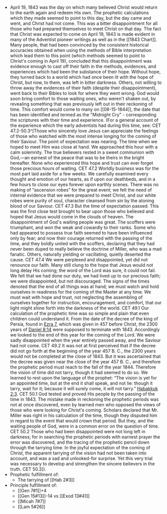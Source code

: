 - April 19, 1843 was the day on which many believed Christ would return to the earth again and redeem His own. The prophetic calculations which they made seemed to point to this day, but the day came and went, and Christ had not come. This was a bitter disappointment for all those who had prepared themselves to meet Christ on that day. The fact that Christ was expected to come on April 19, 1843 is made evident in many of the Adventist pioneer writings as well as in the [[1843 Chart]]. Many people, that had been convinced by the consistent historical accuracies obtained when using the methods of Bible interpretation which lead them to this point (which methods seemed to point to Christ's coming in April 19), concluded that this disappointment was evidence enough to cast off their faith in the methods, evidences, and experiences which had been the substance of their hope.  Without hope, they turned back to a world which had once been lit with the hope of Christ, but now, to them, was left in bitter darkness. Others, not willing to throw away the evidences of their faith (despite their disappointment), went back to their Bibles to look for where they went wrong. God would soon bring comfort to those waiting ones, who weren't shaken out, by revealing something that was previously left out in their reckoning of time. This comfort would come to many on [[08-15-1844]], the date that has been identified and termed as the "Midnight Cry" - corresponding the scriptures with their time and experience. (For a general account of the experience which the early adventists had during this time, see: CET 47.2-50.3^[Those who sincerely love Jesus can appreciate the feelings of those who watched with the most intense longing for the coming of their Saviour. The point of expectation was nearing. The time when we hoped to meet Him was close at hand. We approached this hour with a calm solemnity. The true believers rested in a sweet communion with God,—an earnest of the peace that was to be theirs in the bright hereafter. None who experienced this hope and trust can ever forget those precious hours of waiting. CET 47.2
Worldly business was for the most part laid aside for a few weeks. We carefully examined every thought and emotion of our hearts, as if upon our deathbeds, and in a few hours to close our eyes forever upon earthly scenes. There was no making of “ascension robes” for the great event; we felt the need of internal evidence that we were prepared to meet Christ, and our white robes were purity of soul, character cleansed from sin by the atoning blood of our Saviour. CET 47.3
But the time of expectation passed. This was the first close test brought to bear upon those who believed and hoped that Jesus would come in the clouds of heaven. The disappointment of God's waiting people was great. The scoffers were triumphant, and won the weak and cowardly to their ranks. Some who had appeared to possess true faith seemed to have been influenced only by fear; and now their courage returned with the passing of the time, and they boldly united with the scoffers, declaring that they had never been duped to really believe the doctrine of Miller, who was a mad fanatic. Others, naturally yielding or vacillating, quietly deserted the cause. CET 47.4
We were perplexed and disappointed, yet did not renounce our faith. Many still clung to the hope that Jesus would not long delay His coming; the word of the Lord was sure, it could not fail. We felt that we had done our duty, we had lived up to our precious faith; we were disappointed, but not discouraged. The signs of the times denoted that the end of all things was at hand; we must watch and hold ourselves in readiness for the coming of the Master at any time. We must wait with hope and trust, not neglecting the assembling of ourselves together for instruction, encouragement, and comfort, that our light might shine forth into the darkness of the world. CET 49.1
Our calculation of the prophetic time was so simple and plain that even children could understand it. From the date of the decree of the king of Persia, found in [Ezra 7](1965.24776), which was given in 457 before Christ, the 2300 years of [Daniel 8:14](1965.44838) were supposed to terminate with 1843. Accordingly we looked to the end of this year for the coming of the Lord. We were sadly disappointed when the year entirely passed away, and the Saviour had not come. CET 49.2
It was not at first perceived that if the decree did not go forth at the beginning of the year 457 B. C., the 2300 years would not be completed at the close of 1843. But it was ascertained that the decree was given near the close of the year 457 B. C., and therefore the prophetic period must reach to the fall of the year 1844. Therefore the vision of time did not tarry, though it had seemed to do so. We learned to rest upon the language of the prophet: “The vision is yet for an appointed time, but at the end it shall speak, and not lie: though it tarry, wait for it; because it will surely come, it will not tarry.” [Habakkuk 2:3](1965.46445). CET 50.1
God tested and proved His people by the passing of the time in 1843. The mistake made in reckoning the prophetic periods was not at once discovered, even by learned men who opposed the views of those who were looking for Christ's coming. Scholars declared that Mr. Miller was right in his calculation of the time, though they disputed him in regard to the event that would crown that period. But they, and the waiting people of God, were in a common error on the question of time. CET 50.2
Those who had been disappointed were not long left in darkness; for in searching the prophetic periods with earnest prayer the error was discovered, and the tracing of the prophetic pencil down through the tarrying time. In the joyful expectation of the coming of Christ, the apparent tarrying of the vision had not been taken into account, and was a sad and unlooked-for surprise. Yet this very trial was necessary to develop and strengthen the sincere believers in the truth. CET 50.3]).
- Prophetic fulfillment of:
	- The tarrying of [[Hab 2#3]]
- Principle fulfillment of:
	- [[Gen 7#1]]+4
	- [[Gen 15#13]]-14 vs [[Exod 13#41]]
	- [[Micah 7#7]]
	- [[Lam 5#26]]
